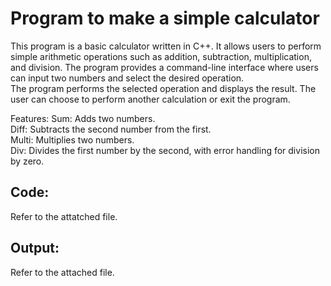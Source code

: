 
# Program to make a simple calculator 

This program is a basic calculator written in C++. It allows users to perform simple arithmetic operations such as addition, subtraction, multiplication, and division. The program provides a command-line interface where users can input two numbers and select the desired operation.  
The program performs the selected operation and displays the result.
The user can choose to perform another calculation or exit the program.  

Features:
Sum: Adds two numbers.  
Diff: Subtracts the second number from the first.  
Multi: Multiplies two numbers.  
Div: Divides the first number by the second, with error handling for division by zero.   

## Code:
Refer to the attatched file.
## Output:
Refer to the attached file.
